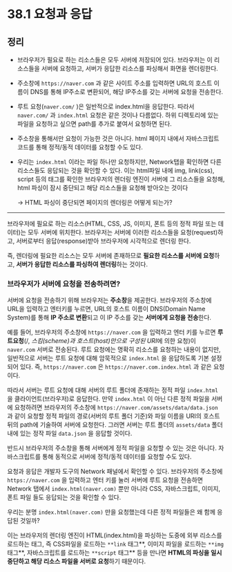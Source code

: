 # 38.1 요청과 응답

## 정리

- 브라우저가 필요로 하는 리소스들은 모두 서버에 저장되어 있다. 브라우저는 이 리소스들을 서버에 요청하고, 서버가 응답한 리소스를 파싱해서 화면을 렌더링한다.
- 주소창에 `https://naver.com` 과 같은 사이트 주소를 입력하면 URL의 호스트 이름이 DNS를 통해 IP주소로 변환되어, 해당 IP주소를 갖는 서버에 요청을 전송한다.
- 루트 요청(`naver.com/` )은 일반적으로 index.html을 응답한다. 따라서 `naver.com/` 과 `index.html` 요청은 같은 것이나 다름없다. 하위 디렉토리에 있는 파일을 요청하고 싶으면 path를 추가로 붙여서 요청하면 된다.
- 주소창을 통해서만 요청이 가능한 것은 아니다. html 페이지 내에서 자바스크립트 코드를 통해 정적/동적 데이터를 요청할 수도 있다.
- 우리는 `index.html` 이라는 파일 하나만 요청하지만, Network탭을 확인하면 다른 리소스들도 응답되는 것을 확인할 수 있다. 이는 html파일 내에 img, link(css), script 등의 태그를 확인한 브라우저의 렌더링 엔진이 서버에 그 리소스들을 요청해, html 파싱이 잠시 중단되고 해당 리소스들을 요청해 받아오는 것이다
    
    → HTML 파싱이 중단되면 페이지의 렌더링은 어떻게 되는가?
    

---

브라우저에 필요로 하는 리소스(HTML, CSS, JS, 이미지, 폰트 등의 정적 파일 또는 데이터)는 모두 서버에 위치한다. 브라우저는 서버에 이러한 리소스들을 요청(request)하고, 서버로부터 응답(response)받아 브라우저에 시각적으로 렌더링 한다.

즉, 렌더링에 필요한 리소스는 모두 서버에 존재하므로 **필요한 리소스를 서버에 요청**하고, **서버가 응답한 리소스를 파싱하여 렌더링**하는 것이다.

### 브라우저가 서버에 요청을 전송하려면?

서버에 요청을 전송하기 위해 브라우저는 **주소창**을 제공한다. 브라우저의 주소창에 URL을 입력하고 엔터키를 누르면, URL의 호스트 이름이 DNS(Domain Name System)를 통해 **IP 주소로 변환**되고 이 IP 주소를 갖는 **서버에게 요청을 전송**한다.

예를 들어, 브라우저의 주소창에 `https://naver.com` 을 입력하고 엔터 키를 누르면 **루트요청**(/, *스킴(scheme)과 호스트(host)만으로 구성된 URI*에 의한 요청)이 `naver.com` 서버로 전송된다. 루트 요청에는 명확히 리소스를 요청하는 내용이 없지만, 일반적으로 서버는 루트 요청에 대해 암묵적으로 `index.html` 을 응답하도록 기본 설정되어 있다. 즉, `https://naver.com` 은 `https://naver.com.index.html` 과 같은 요청이다.

따라서 서버는 루트 요청에 대해 서버의 루트 폴더에 존재하는 정적 파일 `index.html` 을 클라이언트(브라우저)로 응답한다. 만약 `index.html` 이 아닌 다른 정적 파일을 서버에 요청하려면 브라우저의 주소창에 `https://naver.com/assets/data/data.json` 과 같이 요청할 정적 파일의 경로(서버의 루트 폴더 기준)와 파일 이름을 URI의 호스트 뒤의 path에 기술하여 서버에 요청한다. 그러면 서버는 루트 폴더의 `assets/data` 폴더 내에 있는 정작 파일 `data.json` 을 응답할 것이다.

반드시 브라우저의 주소창을 통해 서버에게 정적 파일을 요청할 수 있는 것은 아니다. 자바스크립트를 통해 동적으로 서버에 정적/동적 데이터를 요청할 수도 있다.

요청과 응답은 개발자 도구의 Network 패널에서 확인할 수 있다. 브라우저의 주소창에 `https://naver.com` 을 입력하고 엔터 키를 눌러 서버에 루트 요청을 전송하면 Network 탭에서 `index.html(naver.com)` 뿐만 아니라 CSS, 자바스크립트, 이미지, 폰트 파일 들도 응답되는 것을 확인할 수 있다.

우리는 분명 `index.html(naver.com)` 만을 요청했는데 다른 정적 파일들은 왜 함께 응답된 것일까?

이는 브라우저의 렌더링 엔진이 HTML(index.html)을 파싱하는 도중에 외부 리소스를 로드하는 태그, 즉 CSS파일을 로드하는 `**link` 태그**, 이미지 파일을 로드하는 `**img` 태그**, 자바스크립트를 로드하는 `**script` 태그** 등을 만나면 **HTML의 파싱을 일시 중단하고 해당 리소스 파일을 서버로 요청**하기 때문이다.

